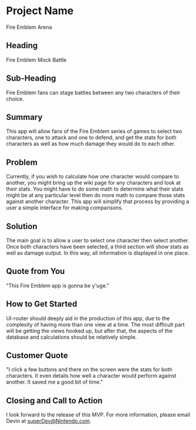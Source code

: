 # Project Name #
Fire Emblem Arena

## Heading ##
  Fire Emblem Mock Battle

## Sub-Heading ##
  Fire Emblem fans can stage battles between any two characters of their choice.

## Summary ##
  This app will allow fans of the Fire Emblem series of games to select two characters,
  one to attack and one to defend, and get the stats for both characters as well as
  how much damage they would do to each other.

## Problem ##
  Currently, if you wish to calculate how one character would compare to another,
  you might bring up the wiki page for any characters and look at their stats. You
  might have to do some math to determine what their stats might be at any particular
  level then do more math to compare those stats against another character. This
  app will simplify that process by providing a user a simple interface for making
  comparisons.

## Solution ##
  The main goal is to allow a user to select one character then select another.
  Once both characters have been selected, a third section will show stats
  as well as damage output. In this way, all information is displayed in one place.

## Quote from You ##
  "This Fire Emblem app is gonna be y'uge."

## How to Get Started ##
  UI-router should deeply aid in the production of this app, due to the complexity
  of having more than one view at a time. The most difficult part will be getting
  the views hooked up, but after that, the aspects of the database and calculations
  should be relatively simple.

## Customer Quote ##
  "I click a few buttons and there on the screen were the stats for both characters.
  It even details how well a character would perform against another. It saved me
  a good bit of time."

## Closing and Call to Action ##
  I look forward to the release of this MVP. For more information, please email
  Devin at superDev@Nintendo.com.
